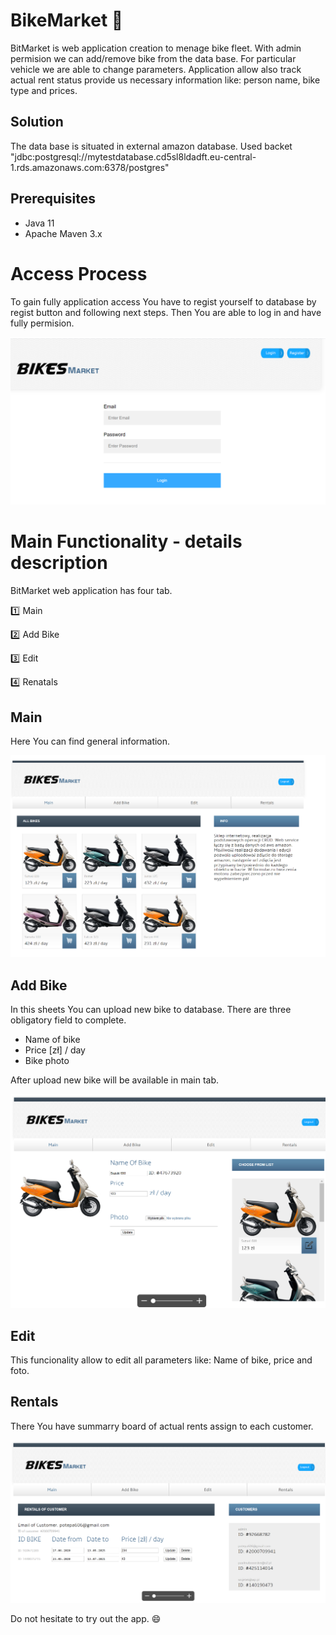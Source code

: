 # BikeMarket :motor_scooter:

   BitMarket is web application creation to menage bike fleet. With admin permision we can add/remove bike from the data base.
For particular vehicle we are able to change parameters. Application allow also track actual rent status provide us necessary information like: person name, bike type and prices.


## Solution

The data base is situated in external amazon database.
Used backet "jdbc:postgresql://mytestdatabase.cd5sl8ldadft.eu-central-1.rds.amazonaws.com:6378/postgres"

## Prerequisites
  
-  Java 11  
 - Apache Maven 3.x

# Access Process

To gain fully application access You have to regist yourself to database by regist button and following next steps.
Then You are able to log in and have fully permision. 

![alt text1](https://raw.githubusercontent.com/potepa606/BikeMarket/master/src/main/resources/static/images/Readme_Login.PNG)


# Main Functionality - details description

BitMarket web application has four tab.
 
:one:  Main

:two: Add Bike

:three: Edit

:four: Renatals

## Main

Here You can find general information.

![alt text1](https://github.com/potepa606/BikeMarket/blob/master/src/main/resources/static/images/Readme_add.PNG)

## Add Bike

In this sheets You can upload new bike to database. 
There are three obligatory field to complete.

- Name of bike
- Price [zł] / day 
- Bike photo

After upload new bike will be available in main tab.

![alt text1](https://github.com/potepa606/BikeMarket/blob/master/src/main/resources/static/images/Readme_Rent.PNG)

## Edit

This funcionality allow to edit all parameters like: Name of bike, price and foto. 



## Rentals

There You have summarry board of actual rents assign to each customer. 

![alt text1](https://github.com/potepa606/BikeMarket/blob/master/src/main/resources/static/images/Readme_summary.PNG)

Do not hesitate to try out the app.  :smile:

